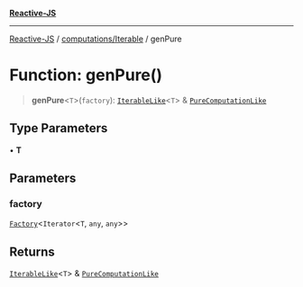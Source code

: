 [**Reactive-JS**](../../../README.md)

***

[Reactive-JS](../../../README.md) / [computations/Iterable](../README.md) / genPure

# Function: genPure()

> **genPure**\<`T`\>(`factory`): [`IterableLike`](../../interfaces/IterableLike.md)\<`T`\> & [`PureComputationLike`](../../interfaces/PureComputationLike.md)

## Type Parameters

• **T**

## Parameters

### factory

[`Factory`](../../../functions/type-aliases/Factory.md)\<`Iterator`\<`T`, `any`, `any`\>\>

## Returns

[`IterableLike`](../../interfaces/IterableLike.md)\<`T`\> & [`PureComputationLike`](../../interfaces/PureComputationLike.md)
